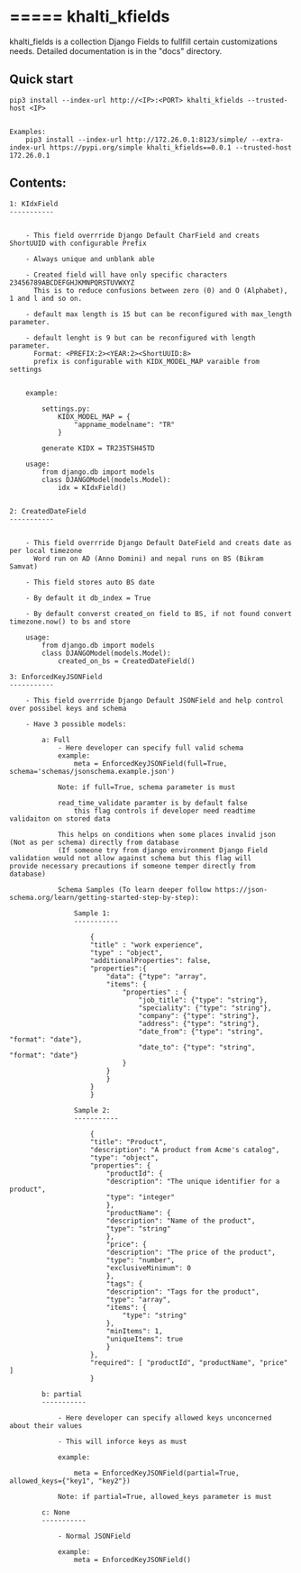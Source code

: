 =====
khalti_kfields
=====

khalti_fields is a collection Django Fields to fullfill certain customizations needs.
Detailed documentation is in the "docs" directory.

Quick start
-----------


	pip3 install --index-url http://<IP>:<PORT> khalti_kfields --trusted-host <IP>


	Examples:
		pip3 install --index-url http://172.26.0.1:8123/simple/ --extra-index-url https://pypi.org/simple khalti_kfields==0.0.1 --trusted-host 172.26.0.1



Contents:
-----------


	1: KIdxField
	-----------

		
		- This field overrride Django Default CharField and creats ShortUUID with configurable Prefix
		
		- Always unique and unblank able
		
		- Created field will have only specific characters 23456789ABCDEFGHJKMNPQRSTUVWXYZ
		  This is to reduce confusions between zero (0) and O (Alphabet), 1 and l and so on.
		
		- default max length is 15 but can be reconfigured with max_length parameter.
		
		- default lenght is 9 but can be reconfigured with length parameter.
		  Format: <PREFIX:2><YEAR:2><ShortUUID:8>
		  prefix is configurable with KIDX_MODEL_MAP varaible from settings
		
		
		example: 
			
			settings.py:
				KIDX_MODEL_MAP = {
					"appname_modelname": "TR"
				}

			generate KIDX = TR235TSH45TD

		usage:
			from django.db import models
			class DJANGOModel(models.Model):
				idx = KIdxField()


	2: CreatedDateField
	-----------

		
		- This field overrride Django Default DateField and creats date as per local timezone
		  Word run on AD (Anno Domini) and nepal runs on BS (Bikram Samvat)
		
		- This field stores auto BS date
		
		- By default it db_index = True
		
		- By default converst created_on field to BS, if not found convert timezone.now() to bs and store
	
		usage:
			from django.db import models
			class DJANGOModel(models.Model):
				created_on_bs = CreatedDateField()
	
	3: EnforcedKeyJSONField
	-----------

		- This field overrride Django Default JSONField and help control over possibel keys and schema
		
		- Have 3 possible models:
		
			a: Full 
				- Here developer can specify full valid schema
				example:
					meta = EnforcedKeyJSONField(full=True, schema='schemas/jsonschema.example.json')
				
				Note: if full=True, schema parameter is must		

				read_time_validate paramter is by default false
					this flag controls if developer need readtime validaiton on stored data
					
				This helps on conditions when some places invalid json (Not as per schema) directly from database 
				(If someone try from django environment Django Field validation would not allow against schema but this flag will 					 provide necessary precautions if someone temper directly from database)
				
				Schema Samples (To learn deeper follow https://json-schema.org/learn/getting-started-step-by-step):
					
					Sample 1:
					-----------

						{
						"title" : "work experience",
						"type" : "object",
						"additionalProperties": false,
						"properties":{
							"data": {"type": "array",
							"items": {
								"properties" : {
									"job_title": {"type": "string"},
									"speciality": {"type": "string"},
									"company": {"type": "string"},
									"address": {"type": "string"},
									"date_from": {"type": "string", "format": "date"},
									"date_to": {"type": "string", "format": "date"}
								}
							}
							}
						}
						}			

					Sample 2: 
					-----------

						{   
						"title": "Product",
						"description": "A product from Acme's catalog",
						"type": "object",
						"properties": {
							"productId": {
							"description": "The unique identifier for a product",
							"type": "integer"
							},
							"productName": {
							"description": "Name of the product",
							"type": "string"
							},
							"price": {
							"description": "The price of the product",
							"type": "number",
							"exclusiveMinimum": 0
							},
							"tags": {
							"description": "Tags for the product",
							"type": "array",
							"items": {
								"type": "string"
							},
							"minItems": 1,
							"uniqueItems": true
							}
						},
						"required": [ "productId", "productName", "price" ]
						}

			b: partial 
			-----------

				- Here developer can specify allowed keys unconcerned about their values
		
				- This will inforce keys as must
				
				example:
				
					meta = EnforcedKeyJSONField(partial=True, allowed_keys={"key1", "key2"})
				
				Note: if partial=True, allowed_keys parameter is must		

			c: None 
			-----------

				- Normal JSONField
				
				example:
					meta = EnforcedKeyJSONField()

